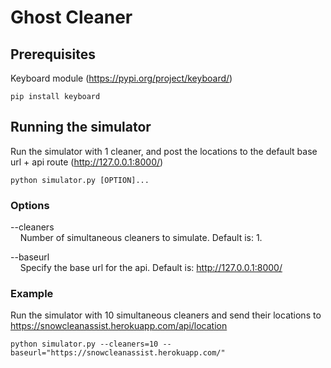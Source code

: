 # Ghost Cleaner

## Prerequisites
Keyboard module (https://pypi.org/project/keyboard/)
```
pip install keyboard
```

## Running the simulator
Run the simulator with 1 cleaner, and post the locations to the default base url + api route (http://127.0.0.1:8000/)
```
python simulator.py [OPTION]...
```

### Options
--cleaners <br/>
&nbsp;&nbsp;&nbsp;&nbsp;Number of simultaneous cleaners to simulate. Default is: 1.

--baseurl <br/>
&nbsp;&nbsp;&nbsp;&nbsp;Specify the base url for the api. Default is: http://127.0.0.1:8000/

### Example
Run the simulator with 10 simultaneous cleaners and send their locations to https://snowcleanassist.herokuapp.com/api/location
```
python simulator.py --cleaners=10 --baseurl="https://snowcleanassist.herokuapp.com/"
```